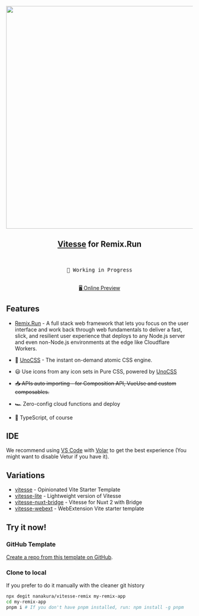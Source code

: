 <p align="center">
<img src="https://user-images.githubusercontent.com/11247099/111864893-a457fd00-899e-11eb-9f05-f4b88987541d.png" width="600"/>
</p>

<h2 align="center">
<a href="https://github.com/antfu/vitesse">Vitesse</a> for Remix.Run
</h2><br>

<pre align="center">
🧪 Working in Progress
</pre>

<p align="center">
<br>
<a href="https://vitesse-nuxt3.netlify.app/">🖥 Online Preview</a>

## Features

- [Remix.Run](https://remix.run/) - A full stack web framework that lets you focus on the user interface and work back through web fundamentals to deliver a fast, slick, and resilient user experience that deploys to any Node.js server and even non-Node.js environments at the edge like Cloudflare Workers.

- 🎨 [UnoCSS](https://github.com/antfu/unocss) - The instant on-demand atomic CSS engine.

- 😃 Use icons from any icon sets in Pure CSS, powered by [UnoCSS](https://github.com/antfu/unocss)

- ~~📥 APIs auto importing - for Composition API, VueUse and custom composables.~~

- 🏎 Zero-config cloud functions and deploy

- 🦾 TypeScript, of course

## IDE

We recommend using [VS Code](https://code.visualstudio.com/) with [Volar](https://github.com/johnsoncodehk/volar) to get the best experience (You might want to disable Vetur if you have it).

## Variations

- [vitesse](https://github.com/antfu/vitesse) - Opinionated Vite Starter Template
- [vitesse-lite](https://github.com/antfu/vitesse-lite) - Lightweight version of Vitesse
- [vitesse-nuxt-bridge](https://github.com/antfu/vitesse-nuxt-bridge) - Vitesse for Nuxt 2 with Bridge
- [vitesse-webext](https://github.com/antfu/vitesse-webext) - WebExtension Vite starter template

## Try it now!


### GitHub Template

[Create a repo from this template on GitHub](https://github.com/antfu/vitesse-nuxt3/generate).

### Clone to local

If you prefer to do it manually with the cleaner git history

```bash
npx degit nanakura/vitesse-remix my-remix-app
cd my-remix-app
pnpm i # If you don't have pnpm installed, run: npm install -g pnpm
```
